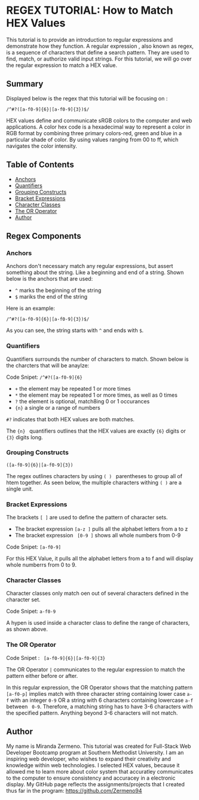 # REGEX TUTORIAL: How to Match HEX Values

<!-- Introductory paragraph (replace this with your text) -->
This tutorial is to provide an introduction to regular expressions and demonstrate how they function. A regular expression , also known as regex, is a sequence of characters that define a search pattern. They are used to find, match, or authorize valid input strings. For this tutorial, we will go over the regular expression to match a HEX value. 

## Summary

Displayed below is the regex  that this tutorial will be focusing on : 

`/^#?([a-f0-9]{6}|[a-f0-9]{3})$/`

HEX values define and communicate sRGB colors to the computer and web applications. A color hex code is a hexadecimal way to represent a color in RGB format by combining three primary colors-red, green and blue in a particular shade of color. By using values ranging from 00 to ff, which navigates the color intensity. 

<!-- Briefly summarize the regex you will be describing and what you will explain. Include a code snippet of the regex. Replace this text with your summary. -->

## Table of Contents

- [Anchors](#anchors)
- [Quantifiers](#quantifiers)
- [Grouping Constructs](#grouping-constructs)
- [Bracket Expressions](#bracket-expressions)
- [Character Classes](#character-classes)
- [The OR Operator](#the-or-operator)
- [Author](#author)


## Regex Components

### Anchors

Anchors don't necessary match any regular expressions, but assert something about the string. Like a beginning and end of a string. Shown below is the anchors that are used: 

* `^` marks the beginning of the string
* `$` mariks the end of the string

Here is an example: 

`/^#?([a-f0-9]{6}|[a-f0-9]{3})$/`

As you can see, the string starts with `^` and ends with `$`.

### Quantifiers

Quantifiers surrounds the number of characters to match. Shown below is the charcters that will be  anaylze: 

Code Snipet:  ` /^#?([a-f0-9]{6} `

 * `+` the element may be repeated 1 or more times
 * `*` the element may be repeated 1 or more times, as well as 0 times
 * `?` the element is optional, match8ing 0 or 1 occurances 
 * ` {n} ` a single or a range of numbers 

` #? ` indicates that both HEX values are both matches. 


The `{n} ` quantifiers outlines that the HEX values are exactly ` {6} ` digits  or `{3}` digits long.


### Grouping Constructs

` ([a-f0-9]{6}|[a-f0-9]{3}) `

The regex outlines characters by using `( ) ` parentheses to group all of htem together.  As seen below, the multiple characters withing ` ( ) ` are a single unit. 

### Bracket Expressions

The brackets ` [ ] ` are used to define the pattern of character sets. 
 
 * The bracket expression ` [a-z ] ` pulls all the alphabet letters from a to z 
 * The bracket expression ` [0-9 ]` shows all whole numbers from 0-9

Code Snipet: ` [a-f0-9] `

For this HEX Value, it pulls all the alphabet letters from a to f and will display whole numberrs from 0 to 9.


### Character Classes

Character classes only match oen out of several characters defined in the character set. 

Code Snipet: ` a-f0-9 ` 

A hypen is used inside a character class to define the range of characters, as shown above. 


### The OR Operator 

Code Snipet : ` [a-f0-9]{6}|[a-f0-9]{3}` 

The OR Operator ` | ` communicates to the regular expression to match the pattern either before or after. 

In this regular expression, the OR Operator shows that the matching pattern ` [a-f0-p] `  implies match with three character string containing lower case ` a-f ` with an integer ` 0-9 ` OR a string with 6 characters containing lowercase ` a-f ` between ` 0-9`. Therefore, a matching string has to have 3-6 characters with the specified pattern. Anything beyond 3-6 characters will not match. 


## Author

My name is Miranda Zermeno. This tutorial was created for Full-Stack Web Developer Bootcamp program at Southern Methodist University.  I am an inspiring web developer, who wishes to expand their creativity and knowledge within web technologies. I selected HEX values, because it allowed me to learn more about color system that accuratley communicates to the computer to ensure consistency and accuracey in a electronic display. My GitHub page reflects the assignments/projects that I created thus far in the program: https://github.com/Zermeno94 
<!-- A short section about the author with a link to the author's GitHub profile (replace with your information and a link to your profile) -->